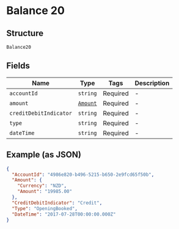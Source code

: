 
# Balance 20

## Structure

`Balance20`

## Fields

| Name | Type | Tags | Description |
|  --- | --- | --- | --- |
| `accountId` | `string` | Required | - |
| `amount` | [`Amount`](../../doc/models/amount.md) | Required | - |
| `creditDebitIndicator` | `string` | Required | - |
| `type` | `string` | Required | - |
| `dateTime` | `string` | Required | - |

## Example (as JSON)

```json
{
  "AccountId": "4986e820-b496-5215-b650-2e9fcd65f50b",
  "Amount": {
    "Currency": "NZD",
    "Amount": "19985.00"
  },
  "CreditDebitIndicator": "Credit",
  "Type": "OpeningBooked",
  "DateTime": "2017-07-28T00:00:00.000Z"
}
```

